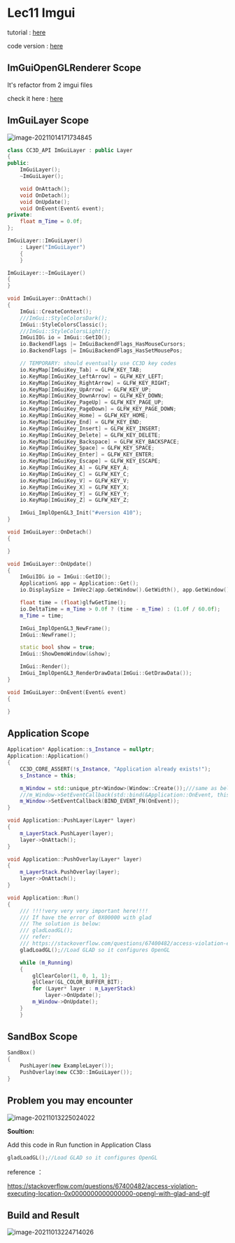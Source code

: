 # Lec11 Imgui

tutorial : [here](https://www.youtube.com/watch?v=st4lgNI6_F4&list=PLlrATfBNZ98dC-V-N3m0Go4deliWHPFwT&index=15)

code version : [here](https://github.com/Graphic-researcher/Crosa-Conty-3D/tree/6c6c7d2bdf47027f3ce1a9bafb304382829445e6/HTC/Project/Crosa-Conty-3D/Crosa-Conty-3D)

## ImGuiOpenGLRenderer Scope 

It's refactor from 2 imgui files

check it here : [here](https://github.com/Graphic-researcher/Crosa-Conty-3D/tree/6c6c7d2bdf47027f3ce1a9bafb304382829445e6/HTC/Project/Crosa-Conty-3D/Crosa-Conty-3D/CC3D/src/Platform/OpenGL)

## ImGuiLayer Scope

![image-20211014171734845](https://i.loli.net/2021/10/14/SfZasBwqtnYcQJy.png)

```c++
class CC3D_API ImGuiLayer : public Layer
{
public:
	ImGuiLayer();
	~ImGuiLayer();

	void OnAttach();
	void OnDetach();
	void OnUpdate();
	void OnEvent(Event& event);
private:
	float m_Time = 0.0f;
};

ImGuiLayer::ImGuiLayer()
    : Layer("ImGuiLayer")
    {
    }

ImGuiLayer::~ImGuiLayer()
{
}

void ImGuiLayer::OnAttach()
{
    ImGui::CreateContext();
    ///ImGui::StyleColorsDark();
    ImGui::StyleColorsClassic();
    ///ImGui::StyleColorsLight();
    ImGuiIO& io = ImGui::GetIO();
    io.BackendFlags |= ImGuiBackendFlags_HasMouseCursors;
    io.BackendFlags |= ImGuiBackendFlags_HasSetMousePos;

    // TEMPORARY: should eventually use CC3D key codes
    io.KeyMap[ImGuiKey_Tab] = GLFW_KEY_TAB;
    io.KeyMap[ImGuiKey_LeftArrow] = GLFW_KEY_LEFT;
    io.KeyMap[ImGuiKey_RightArrow] = GLFW_KEY_RIGHT;
    io.KeyMap[ImGuiKey_UpArrow] = GLFW_KEY_UP;
    io.KeyMap[ImGuiKey_DownArrow] = GLFW_KEY_DOWN;
    io.KeyMap[ImGuiKey_PageUp] = GLFW_KEY_PAGE_UP;
    io.KeyMap[ImGuiKey_PageDown] = GLFW_KEY_PAGE_DOWN;
    io.KeyMap[ImGuiKey_Home] = GLFW_KEY_HOME;
    io.KeyMap[ImGuiKey_End] = GLFW_KEY_END;
    io.KeyMap[ImGuiKey_Insert] = GLFW_KEY_INSERT;
    io.KeyMap[ImGuiKey_Delete] = GLFW_KEY_DELETE;
    io.KeyMap[ImGuiKey_Backspace] = GLFW_KEY_BACKSPACE;
    io.KeyMap[ImGuiKey_Space] = GLFW_KEY_SPACE;
    io.KeyMap[ImGuiKey_Enter] = GLFW_KEY_ENTER;
    io.KeyMap[ImGuiKey_Escape] = GLFW_KEY_ESCAPE;
    io.KeyMap[ImGuiKey_A] = GLFW_KEY_A;
    io.KeyMap[ImGuiKey_C] = GLFW_KEY_C;
    io.KeyMap[ImGuiKey_V] = GLFW_KEY_V;
    io.KeyMap[ImGuiKey_X] = GLFW_KEY_X;
    io.KeyMap[ImGuiKey_Y] = GLFW_KEY_Y;
    io.KeyMap[ImGuiKey_Z] = GLFW_KEY_Z;

    ImGui_ImplOpenGL3_Init("#version 410");
}

void ImGuiLayer::OnDetach()
{

}

void ImGuiLayer::OnUpdate()
{
    ImGuiIO& io = ImGui::GetIO();
    Application& app = Application::Get();
    io.DisplaySize = ImVec2(app.GetWindow().GetWidth(), app.GetWindow().GetHeight());

    float time = (float)glfwGetTime();
    io.DeltaTime = m_Time > 0.0f ? (time - m_Time) : (1.0f / 60.0f);
    m_Time = time;

    ImGui_ImplOpenGL3_NewFrame();
    ImGui::NewFrame();

    static bool show = true;
    ImGui::ShowDemoWindow(&show);

    ImGui::Render();
    ImGui_ImplOpenGL3_RenderDrawData(ImGui::GetDrawData());
}

void ImGuiLayer::OnEvent(Event& event)
{

}
```

## Application Scope

```c++
Application* Application::s_Instance = nullptr;
Application::Application()
{
    CC3D_CORE_ASSERT(!s_Instance, "Application already exists!");
    s_Instance = this;

    m_Window = std::unique_ptr<Window>(Window::Create());///same as below
    ///m_Window->SetEventCallback(std::bind(&Application::OnEvent, this, std::placeholders::_1));
    m_Window->SetEventCallback(BIND_EVENT_FN(OnEvent));
}

void Application::PushLayer(Layer* layer)
{
    m_LayerStack.PushLayer(layer);
    layer->OnAttach();
}

void Application::PushOverlay(Layer* layer)
{
    m_LayerStack.PushOverlay(layer);
    layer->OnAttach();
}

void Application::Run()
{
    /// !!!!very very very important here!!!!
    /// If have the error of 0X00000 with glad 
    /// The solution is below:
    /// gladLoadGL();
    /// refer:
    /// https://stackoverflow.com/questions/67400482/access-violation-executing-location-0x0000000000000000-opengl-with-glad-and-glf
    gladLoadGL();//Load GLAD so it configures OpenGL

    while (m_Running)
    {
        glClearColor(1, 0, 1, 1);
        glClear(GL_COLOR_BUFFER_BIT);
        for (Layer* layer : m_LayerStack)
            layer->OnUpdate();
        m_Window->OnUpdate();
    }
	}
```



## SandBox Scope 

```c++
SandBox()
{
    PushLayer(new ExampleLayer());
    PushOverlay(new CC3D::ImGuiLayer());
}
```

## Problem you may encounter

![image-20211013225024022](https://i.loli.net/2021/10/13/SyltJis1oC2YUqu.png)

**Soultion:** 

Add this code in Run function in Application Class

```c++
gladLoadGL();//Load GLAD so it configures OpenGL
```

reference ：

https://stackoverflow.com/questions/67400482/access-violation-executing-location-0x0000000000000000-opengl-with-glad-and-glf

## Build and Result

![image-20211013224714026](https://i.loli.net/2021/10/13/x8qiKJDsd7aH53u.png)